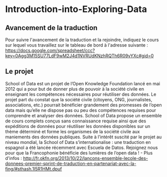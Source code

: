 Introduction-into-Exploring-Data
================================

## Avancement de la traduction
Pour suivre l'avancement de la traduction et la rejoindre, indiquez le cours sur lequel vous travaillez sur le tableau de bord à l'adresse suivante : 
https://docs.google.com/spreadsheet/ccc?key=0Agg3M15SU77LdF9wM2J4d1NVRUdKNzhRQTh6R09vYXc#gid=0

## Le projet
School of Data est un projet de l’Open Knowledge Foundation lancé en mai 2012 qui a pour but de donner plus de pouvoir à la société civile en enseignant les compétences nécessaires pour réutiliser des données. Le projet part du constat que la société civile (citoyens, ONG, journalistes, associations, etc.) pourrait bénéficier grandement des promesses de l’open data mais qu’elle ne dispose pas ou peu des compétences requises pour comprendre et analyser des données. School of Data propose un ensemble de cours complets conçus sans connaissance requise ainsi que des expéditions de données pour réutiliser les données disponibles sur un thème déterminé et forme les organismes de la société civile aux maniements des données publiques. Suite à l’intérêt suscité par le projet au niveau mondial, la School of Data s’internationalise : une traduction en espagnol a été lancée récemment avec Escuela de Datos. Rejoignez nous pour que la Francophonie bénéficie des lumières de l’open data ! - Plus d'infos : http://fr.okfn.org/2013/10/22/lancons-ensemble-lecole-des-donnees-premier-sprint-de-traduction-en-partenariat-avec-la-fing/#sthash.1l5R1HMt.dpuf
